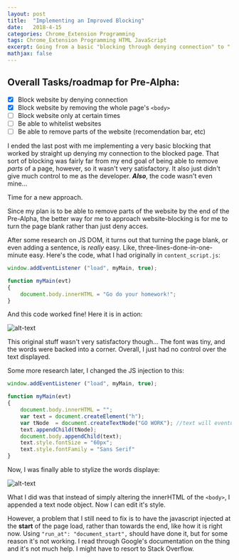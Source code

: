 ```yaml
---
layout: post
title:  "Implementing an Improved Blocking"
date:   2018-4-15
categories: Chrome_Extension Programming
tags: Chrome_Extension Programming HTML JavaScript
excerpt: Going from a basic "blocking through denying connection" to "'blocking' by turning the page blank".
mathjax: false
---
```


## Overall Tasks/roadmap for Pre-Alpha:
- [x] Block website by denying connection
- [x] Block website by removing the whole page's ```<body>```
- [ ] Block website only at certain times
- [ ] Be able to whitelist websites
- [ ] Be able to remove parts of the website (recomendation bar, etc)

I ended the last post with me implementing a very basic blocking that worked by straight up denying my connection to the blocked page. That sort of blocking was fairly far from my end goal of being able to remove *parts* of a page, however, so it wasn't very satisfactory. It also just didn't give much control to me as the developer. ***Also***, the code wasn't even mine...

Time for a new approach.

Since my plan is to be able to remove parts of the website by the end of the Pre-Alpha, the better way for me to approach website-blocking is for me to turn the page blank rather than just deny acces.

After some research on JS DOM,  it turns out that turning  the page blank, or even adding a sentence, is *really* easy. Like, three-lines-done-in-one-minute easy. Here's the code, what I had originally in ```content_script.js```:
``` javascript
window.addEventListener ("load", myMain, true);

function myMain(evt)
{
    document.body.innerHTML = "Go do your homework!";
}

```
And this code worked fine! Here it is in action:

![alt-text](https://thumbs.gfycat.com/BlandGrimyBackswimmer-size_restricted.gif)

This original stuff wasn't very satisfactory though... The font was tiny, and the words were backed into a corner. Overall, I just had no control over the text displayed.

Some more research later, I changed the JS injection to this:
``` javascript
window.addEventListener ("load", myMain, true);

function myMain(evt)
{
    document.body.innerHTML = "";
    var text = document.createElement("h");
    var tNode  = document.createTextNode("GO WORK"); //text will eventually be customizable
    text.appendChild(tNode);
    document.body.appendChild(text);
    text.style.fontSize = "60px";
    text.style.fontFamily = "Sans Serif"
}
```
Now, I was finally able to stylize the words displaye:

![alt-text](https://i.imgur.com/MtiHTnY.png)

What I did was that instead of simply altering the innerHTML of the ```<body>```, I appended a text node object. Now I can edit it's style.

However, a problem that I still need to fix is to have the javascript injected at the **start** of the page load, rather than towards the end, like how it is right now. Using ```"run_at": "document_start",``` should have done it, but for some reason it's not working. I read through Google's documentation on the thing and it's not much help. I might have to resort to Stack Overflow.

